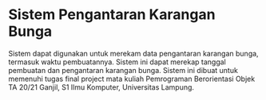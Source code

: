 # Sistem Pengantaran Karangan Bunga
Sistem dapat digunakan untuk merekam data pengantaran karangan bunga, termasuk waktu pembuatannya. Sistem ini dapat merekap tanggal pembuatan dan pengantaran karangan bunga. Sistem ini dibuat untuk memenuhi tugas final project mata kuliah Pemrograman Berorientasi Objek TA 20/21 Ganjil, S1 Ilmu Komputer, Universitas Lampung.
